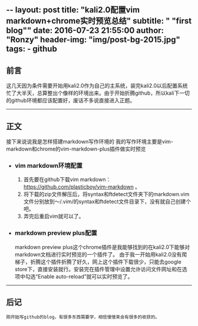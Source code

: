 --
layout:     post
title:      "kali2.0配置vim markdown+chrome实时预览总结"
subtitle:   " \"first blog\""
date:       2016-07-23 21:55:00
author:     "Ronzy"
header-img: "img/post-bg-2015.jpg"
tags:
    - github
---



## 前言

这几天因为条件需要开始用kali2.0作为自己的主系统，装完kali2.0以后配置系统忙了大半天，总算整出个像样的环境出来。由于开始折腾github，所以kali下一切的github环境都应该配置好，废话不多说直接进入正题。

---

## 正文

接下来说说我是怎样搭建markdown写作环境的
我的写作环境主要是vim-markdown和chrome的vim-markdown-plus插件做实时预览

- ### vim markdown环境配置
	1. 首先要在github下载vim markdown：https://github.com/plasticboy/vim-markdown 。
	2. 将下载的zip文件解压后，将syntax和ftdetect文件夹下的markdown.vim文件分别放到～/.vim/的syntax和ftdetect文件目录下，没有就自己创建个吧。 
	3. 弄完后重启vim就可以了。

- ### markdown preview plus配置
	markdown preview plus这个chrome插件是我能够找到的在kali2.0下能够对markdown文档进行实时预览的一个插件了。
	由于我一开始用kali2.0没有爬梯子，折腾这个插件折腾了好久，网上这个插件下载很少，只能去google store下，直接安装就行。安装完在插件管理中设置允许访问文件网址和在选项中勾选“Enable auto-reload”就可以实时预览了。

---

## 后记
	刚开始写github的blog，有很多东西需要学，相信慢慢来会有很多的收获的。
